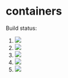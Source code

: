 # containers

Build status:

1. [![](https://github.com/yomnashousha/containers/workflows/tests-fibonacci/badge.svg)](https://github.com/yomnashousha/containers/actions?query=workflow%3Atests-fibonacci)
1. [![](https://github.com/yomnashousha/containers/workflows/tests-range/badge.svg)](https://github.com/yomnashousha/containers/actions?query=workflow%3Atests-range)
1. [![](https://github.com/yomnashousha/containers/workflows/tests-BST/badge.svg)](https://github.com/yomnashousha/containers/actions?query=workflow%3Atests-BST)
1. [![](https://github.com/yomnashousha/containers/workflows/tests-BinaryTree/badge.svg)](https://github.com/yomnashousha/containers/actions?query=workflow%3Atests-BinaryTree)
1. [![](https://github.com/yomnashousha/containers/workflows/tests-AVLTree/badge.svg)](https://github.com/yomnashousha/containers/actions?query=workflow%3Atests-AVLTree)
